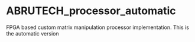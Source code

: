 # ABRUTECH_processor_automatic
FPGA based custom matrix manipulation processor implementation. This is the automatic version
